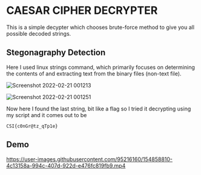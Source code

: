 # **CAESAR CIPHER DECRYPTER**

This is a simple decypter which chooses brute-force method to give you all possible decoded strings.

## **Stegonagraphy Detection**

Here I used linux strings command, which primarily focuses on determining the contents of and extracting text from the binary files (non-text file).

![Screenshot 2022-02-21 001213](https://user-images.githubusercontent.com/95216160/154859022-99526013-4c0d-4820-af8e-897137a69a35.jpg)

![Screenshot 2022-02-21 001251](https://user-images.githubusercontent.com/95216160/154859034-5eb01806-0581-4fcb-81f1-a7fcc38cdb3f.jpg)

Now here I found the last string, bit like a flag so I tried it decrypting using my script and it comes out to be
```
CSI{c0nGr@tz_qTp1e}
```

## **Demo**

https://user-images.githubusercontent.com/95216160/154858810-4c13158a-994c-407d-922d-e476fc819fb9.mp4


